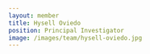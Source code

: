 ```yaml
---
layout: member
title: Hysell Oviedo
position: Principal Investigator
image: /images/team/hysell-oviedo.jpg
---
```


